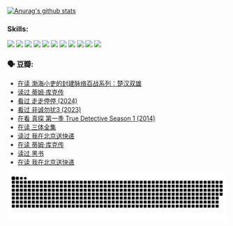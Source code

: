 
[![Anurag's github stats](https://github-readme-stats.vercel.app/api?username=w940853815)](https://github.com/anuraghazra/github-readme-stats)

### Skills:

<code><img height="32" src="https://cdn.jsdelivr.net/npm/simple-icons@v5/icons/python.svg"></code>
<code><img height="32" src="https://cdn.jsdelivr.net/npm/simple-icons@v5/icons/javascript.svg"></code>
<code><img height="32" src="https://cdn.jsdelivr.net/npm/simple-icons@v5/icons/django.svg"></code>
<code><img height="32" src="https://cdn.jsdelivr.net/npm/simple-icons@v5/icons/flask.svg"></code>
<code><img height="32" src="https://cdn.jsdelivr.net/npm/simple-icons@v5/icons/vuetify.svg"></code>
<code><img height="32" src="https://cdn.jsdelivr.net/npm/simple-icons@v5/icons/git.svg"></code>
<code><img height="32" src="https://cdn.jsdelivr.net/npm/simple-icons@v5/icons/docker.svg"></code>
<code><img height="32" src="https://cdn.jsdelivr.net/npm/simple-icons@v5/icons/postgresql.svg"></code>
<code><img height="32" src="https://cdn.jsdelivr.net/npm/simple-icons@v5/icons/elasticsearch.svg"></code>
<code><img height="32" src="https://cdn.jsdelivr.net/npm/simple-icons@v5/icons/macos.svg"></code>
<code><img height="32" src="https://cdn.jsdelivr.net/npm/simple-icons@v5/icons/linux.svg"></code>

### 🗣 豆瓣:

<!-- DOUBAN-ACTIVITIES:START -->
- [在读 渤海小吏的封建脉络百战系列：楚汉双雄](https://www.douban.com/people/136069238/status/4700950146/?_i=25682699)
- [读过 蒂姆·库克传](https://www.douban.com/people/136069238/status/4700949869/?_i=25682699)
- [看过 走走停停‎ (2024)](https://www.douban.com/people/136069238/status/4684430230/?_i=25682699)
- [看过 非诚勿扰3‎ (2023)](https://www.douban.com/people/136069238/status/4676324100/?_i=25682699)
- [在看 真探 第一季 True Detective Season 1‎ (2014)](https://www.douban.com/people/136069238/status/4673382852/?_i=25682699)
- [在读 三体全集](https://www.douban.com/people/136069238/status/4672842521/?_i=25682699)
- [读过 我在北京送快递](https://www.douban.com/people/136069238/status/4672842036/?_i=25682699)
- [在读 蒂姆·库克传](https://www.douban.com/people/136069238/status/4663517053/?_i=25682699)
- [读过 黑书](https://www.douban.com/people/136069238/status/4663516022/?_i=25682699)
- [在读 我在北京送快递](https://www.douban.com/people/136069238/status/4658098365/?_i=25682699)
<!-- DOUBAN-ACTIVITIES:END -->


![Snake animation](https://raw.githubusercontent.com/w940853815/w940853815/output/github-contribution-grid-snake.svg)

<!--
**w940853815/w940853815** is a ✨ _special_ ✨ repository because its `README.md` (this file) appears on your GitHub profile.

Here are some ideas to get you started:

- 🔭 I’m currently working on ...
- 🌱 I’m currently learning ...
- 👯 I’m looking to collaborate on ...
- 🤔 I’m looking for help with ...
- 💬 Ask me about ...
- 📫 How to reach me: ...
- 😄 Pronouns: ...
- ⚡ Fun fact: ...
-->

